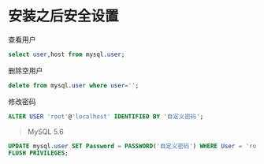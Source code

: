 # 安装之后安全设置 

查看用户

```sql
select user,host from mysql.user;
```

删除空用户

```sql
delete from mysql.user where user='';
```

修改密码

```sql
ALTER USER 'root'@'localhost' IDENTIFIED BY '自定义密码';
```

> MySQL 5.6

```sql
UPDATE mysql.user SET Password = PASSWORD('自定义密码') WHERE User = 'root';
FLUSH PRIVILEGES;
```
